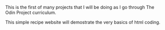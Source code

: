 This is the first of many projects that I will be doing as I go through The Odin Project
curriculum. 

This simple recipe website will demostrate the very basics of html coding.